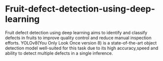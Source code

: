 # Fruit-defect-detection-using-deep-learning
Fruit defect detection using deep learning aims to identify and classify defects in fruits to improve quality control and reduce manual inspection efforts. YOLOv8(You Only Look Once version 8) is a state-of-the-art object detection model well-suited for this task due to its high accuracy,speed and ability to detect multiple defects in a single inference.  
